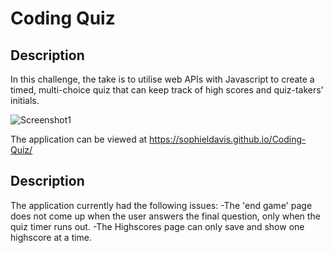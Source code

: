 # Coding Quiz

## Description
In this challenge, the take is to utilise web APIs with Javascript to create a timed, multi-choice quiz that can keep track of high scores and quiz-takers' initials.

![Screenshot1](https://user-images.githubusercontent.com/117310251/212966633-77ea9337-01c4-4eff-b525-79fdd8707d56.png)


The application can be viewed at https://sophieldavis.github.io/Coding-Quiz/

## Description
The application currently had the following issues:
-The 'end game' page does not come up when the user answers the final question, only when the quiz timer runs out.
-The Highscores page can only save and show one highscore at a time.